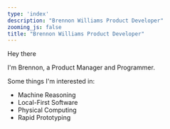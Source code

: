 ```yaml
---
type: 'index'
description: "Brennon Williams Product Developer"
zooming_js: false
title: "Brennon Williams Product Developer"
---
```


Hey there

I'm Brennon, a Product Manager and Programmer.

Some things I'm interested in:
- Machine Reasoning  
- Local-First Software
- Physical Computing
- Rapid Prototyping

